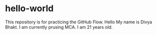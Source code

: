 # hello-world
This repository is for practicing the GitHub Flow.
Hello My name is Divya Bhakt.
I am currently prusing MCA.
I am 21 years old.
